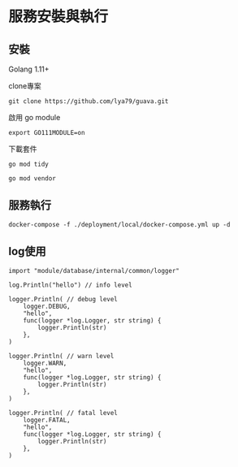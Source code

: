# 服務安裝與執行

## 安裝

Golang 1.11+

clone專案
```shell
git clone https://github.com/lya79/guava.git
```

啟用 go module
```shell
export GO111MODULE=on
```

下載套件
```shell
go mod tidy  
```

```shell
go mod vendor  
```

## 服務執行
```shell
docker-compose -f ./deployment/local/docker-compose.yml up -d
```

## log使用
```golang
import "module/database/internal/common/logger"

log.Println("hello") // info level

logger.Println( // debug level
	logger.DEBUG,
	"hello",
	func(logger *log.Logger, str string) {
		logger.Println(str)
	},
)

logger.Println( // warn level
	logger.WARN,
	"hello",
	func(logger *log.Logger, str string) {
		logger.Println(str)
	},
)

logger.Println( // fatal level
	logger.FATAL,
	"hello",
	func(logger *log.Logger, str string) {
		logger.Println(str)
	},
)
```